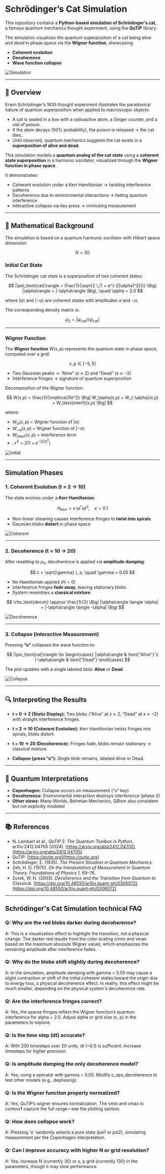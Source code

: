 # Schrödinger’s Cat Simulation

This repository contains a **Python-based simulation of Schrödinger’s cat**, a famous quantum mechanics thought experiment, using the **QuTiP** library.

The simulation visualizes the quantum superposition of a cat being *alive* and *dead* in phase space via the **Wigner function**, showcasing:

* **Coherent evolution**
* **Decoherence**
* **Wave function collapse**

![Simulation](schrodinger_cat.gif)

---

## 📖 Overview

Erwin Schrödinger’s 1935 thought experiment illustrates the paradoxical nature of quantum superposition when applied to macroscopic objects:

* A cat is sealed in a box with a radioactive atom, a Geiger counter, and a vial of poison.
* If the atom decays (50% probability), the poison is released → the cat dies.
* Until observed, quantum mechanics suggests the cat exists in a **superposition of alive and dead**.

This simulation models a **quantum analog of the cat state** using a **coherent state superposition** in a harmonic oscillator, visualized through the **Wigner function in phase space**.

It demonstrates:

* Coherent evolution under a Kerr Hamiltonian → twisting interference patterns
* Decoherence due to environmental interactions → fading quantum interference
* Interactive collapse via key press → mimicking measurement

---

## 🧮 Mathematical Background

The simulation is based on a quantum harmonic oscillator with Hilbert space dimension:

$$
N = 30
$$

### Initial Cat State

The Schrödinger cat state is a superposition of two coherent states:

$$
|\psi_\text{cat}\rangle = \frac{1}{\sqrt{2 \,(1 + e^{-2|\alpha|^2})}} \Big( |\alpha\rangle + |-\alpha\rangle \Big), \quad \alpha = 2.0
$$

where $|\alpha\rangle$ and $|-\alpha\rangle$ are coherent states with amplitudes $\alpha$ and $-\alpha$.

The corresponding density matrix is:

$$
\rho_0 = |\psi_\text{cat}\rangle \langle \psi_\text{cat}|
$$

---

### Wigner Function

The **Wigner function** $W(x,p)$ represents the quantum state in phase space, computed over a grid:

$$
x, p \in [-5, 5]
$$

* Two Gaussian peaks → “Alive” ($x \approx 2$) and “Dead” ($x \approx -2$)
* Interference fringes → signature of quantum superposition

Decomposition of the Wigner function:

$$
W(x,p) = \frac{1}{\mathcal{N}^2} \Big[ W_\alpha(x,p) + W_{-\alpha}(x,p) + W_\text{interf}(x,p) \Big]
$$

where:

* $W_\alpha(x,p)$ = Wigner function of $|\alpha\rangle$
* $W_{-\alpha}(x,p)$ = Wigner function of $|-\alpha\rangle$
* $W_\text{interf}(x,p)$ = interference term
* $\mathcal{N}^2 = 2(1 + e^{-2|\alpha|^2})$

![initial](initial_state.png)

---

## Simulation Phases

### 1. Coherent Evolution (t = 2 → 10)

The state evolves under a **Kerr Hamiltonian**:

$$
H_\text{Kerr} = \kappa \, (a^\dagger a)^2, \quad \kappa = 0.1
$$

* Non-linear shearing causes interference fringes to **twist into spirals**
* Gaussian blobs **distort** in phase space

![Coherent](coherent_evolution.png)

---

### 2. Decoherence (t = 10 → 20)

After resetting to $\rho_0$, decoherence is applied via **amplitude damping**:

$$
c = \sqrt{\gamma} \, a, \quad \gamma = 0.05
$$

* No Hamiltonian applied ($H = 0$)
* Interference fringes **fade away**, leaving stationary blobs
* System resembles a **classical mixture**:

$$
\rho_\text{decoh} \approx \frac{1}{2} \Big( |\alpha\rangle \langle \alpha| + |-\alpha\rangle \langle -\alpha| \Big)
$$

![Decoherence](decoherence.png)

---

### 3. Collapse (Interactive Measurement)

Pressing **“o”** collapses the wave function to:

$$
|\psi_\text{cat}\rangle \to
\begin{cases}
|\alpha\rangle & \text{"Alive"} \\
|-\alpha\rangle & \text{"Dead"}
\end{cases}
$$

The plot updates with a single labeled blob: **Alive** or **Dead**.

![Collapse](alive.png)

---

## 🔍 Interpreting the Results

* **t = 0 → 2 (Static Display):**
  Two blobs (“Alive” at $x \approx 2$, “Dead” at $x \approx -2$) with straight interference fringes.

* **t = 2 → 10 (Coherent Evolution):**
  Kerr Hamiltonian twists fringes into spirals, blobs distort.

* **t = 10 → 20 (Decoherence):**
  Fringes fade, blobs remain stationary → classical mixture.

* **Collapse (press “o”):**
  Single blob remains, labeled Alive or Dead.

---

## 🌌 Quantum Interpretations

* **Copenhagen:** Collapse occurs on measurement (“o” key)
* **Decoherence:** Environmental interaction destroys interference (phase 2)
* **Other views:** Many-Worlds, Bohmian Mechanics, QBism also consistent but not explicitly modeled

---

## 📚 References

* N. Lambert et al., *QuTiP 5: The Quantum Toolbox in Python*, arXiv:2412.04705 (2024). [https://arxiv.org/abs/2412.04705](https://arxiv.org/abs/2412.04705)
* QuTiP: [https://qutip.org](https://qutip.org)
* Schrödinger, E. (1935). *The Present Situation in Quantum Mechanics.*
* Zeh, H. D. (1970). *On the Interpretation of Measurement in Quantum Theory.* *Foundations of Physics* 1, 69–76.
* Zurek, W. H. (2003). *Decoherence and the Transition from Quantum to Classical.* [https://doi.org/10.48550/arXiv.quant-ph/0306072](https://doi.org/10.48550/arXiv.quant-ph/0306072)

---

## Schrödinger's Cat Simulation technical FAQ

### Q: Why are the red blobs darker during decoherence?

A: This is a visualization effect to highlight the transition, not a physical change. The darker red results from the color scaling (vmin and vmax based on the maximum absolute Wigner value), which emphasizes the remaining amplitude after interference fades.

### Q: Why do the blobs shift slightly during decoherence?

A: In the simulation, amplitude damping with gamma = 0.05 may cause a slight contraction or shift of the initial coherent states toward the origin due to energy loss, a physical decoherence effect. In reality, this effect might be much smaller, depending on the physical system's decoherence rate.

### Q: Are the interference fringes correct?

A: Yes, the sparse fringes reflect the Wigner function’s quantum interference for alpha = 2.0. Adjust alpha or grid size (x, p) in the parameters to explore.

### Q: Is the time step (dt) accurate?

A: With 200 timesteps over 20 units, dt (~0.1) is sufficient. Increase timesteps for higher precision

### Q: Is amplitude damping the only decoherence model?

A: Yes, using a operator with gamma = 0.05. Modify c_ops_decoherence to test other models (e.g., dephasing).

### Q: Is the Wigner function properly normalized?

A: Yes, QuTiP’s wigner ensures normalization. The vmin and vmax in contourf capture the full range—see the plotting section.

### Q: How does collapse work?

A: Pressing 'o' randomly selects a pure state (psi1 or psi2), simulating measurement per the Copenhagen interpretation.

### Q: Can I improve accuracy with higher N or grid resolution?

A: Yes, increase N (currently 30) or x, p grid (currently 130) in the parameters, though it may slow performance.
